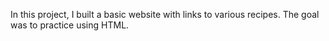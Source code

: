 In this project, I built a basic website with links to various recipes.
The goal was to practice using HTML.